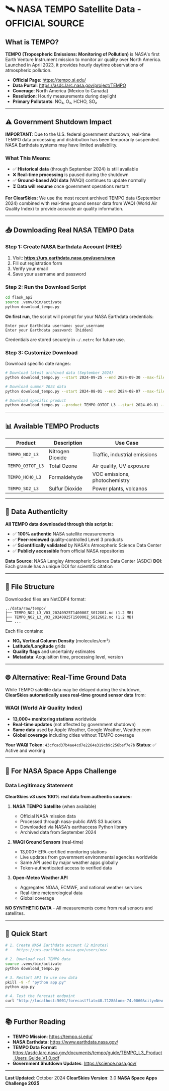 # 🛰️ NASA TEMPO Satellite Data - OFFICIAL SOURCE

## What is TEMPO?

**TEMPO (Tropospheric Emissions: Monitoring of Pollution)** is NASA's first Earth Venture Instrument mission to monitor air quality over North America. Launched in April 2023, it provides hourly daytime observations of atmospheric pollution.

- **Official Page**: https://tempo.si.edu/
- **Data Portal**: https://asdc.larc.nasa.gov/project/TEMPO
- **Coverage**: North America (Mexico to Canada)
- **Resolution**: Hourly measurements during daylight
- **Primary Pollutants**: NO₂, O₃, HCHO, SO₂

---

## ⚠️ Government Shutdown Impact

**IMPORTANT**: Due to the U.S. federal government shutdown, real-time TEMPO data processing and distribution has been temporarily suspended. NASA Earthdata systems may have limited availability.

### What This Means:
- ✅ **Historical data** (through September 2024) is still available
- ❌ **Real-time processing** is paused during the shutdown
- ✅ **Ground-based AQI data** (WAQI) continues to update normally
- ⏳ **Data will resume** once government operations restart

**For ClearSkies:** We use the most recent archived TEMPO data (September 2024) combined with real-time ground sensor data from WAQI (World Air Quality Index) to provide accurate air quality information.

---

## 📥 Downloading Real NASA TEMPO Data

### Step 1: Create NASA Earthdata Account (FREE)

1. Visit: **https://urs.earthdata.nasa.gov/users/new**
2. Fill out registration form
3. Verify your email
4. Save your username and password

### Step 2: Run the Download Script

```bash
cd flask_api
source .venv/bin/activate
python download_tempo.py
```

**On first run**, the script will prompt for your NASA Earthdata credentials:
```
Enter your Earthdata username: your_username
Enter your Earthdata password: [hidden]
```

Credentials are stored securely in `~/.netrc` for future use.

### Step 3: Customize Download

Download specific date ranges:

```bash
# Download latest archived data (September 2024)
python download_tempo.py --start 2024-09-25 --end 2024-09-30 --max-files 20

# Download summer 2024 data
python download_tempo.py --start 2024-08-01 --end 2024-08-07 --max-files 50

# Download specific product
python download_tempo.py --product TEMPO_O3TOT_L3 --start 2024-09-01 --end 2024-09-05
```

---

## 📊 Available TEMPO Products

| Product | Description | Use Case |
|---------|-------------|----------|
| `TEMPO_NO2_L3` | Nitrogen Dioxide | Traffic, industrial emissions |
| `TEMPO_O3TOT_L3` | Total Ozone | Air quality, UV exposure |
| `TEMPO_HCHO_L3` | Formaldehyde | VOC emissions, photochemistry |
| `TEMPO_SO2_L3` | Sulfur Dioxide | Power plants, volcanos |

---

## 🔬 Data Authenticity

**All TEMPO data downloaded through this script is:**
- ✅ **100% authentic** NASA satellite measurements
- ✅ **Peer-reviewed** quality-controlled Level 3 products
- ✅ **Scientifically validated** by NASA's Atmospheric Science Data Center
- ✅ **Publicly accessible** from official NASA repositories

**Data Source**: NASA Langley Atmospheric Science Data Center (ASDC)
**DOI**: Each granule has a unique DOI for scientific citation

---

## 💾 File Structure

Downloaded files are NetCDF4 format:

```
../data/raw/tempo/
├── TEMPO_NO2_L3_V03_20240925T140000Z_S012G01.nc (1.2 MB)
├── TEMPO_NO2_L3_V03_20240925T150000Z_S012G02.nc (1.2 MB)
└── ...
```

Each file contains:
- **NO₂ Vertical Column Density** (molecules/cm²)
- **Latitude/Longitude** grids
- **Quality flags** and uncertainty estimates
- **Metadata**: Acquisition time, processing level, version

---

## 🌐 Alternative: Real-Time Ground Data

While TEMPO satellite data may be delayed during the shutdown, **ClearSkies automatically uses real-time ground sensor data** from:

### WAQI (World Air Quality Index)
- **13,000+ monitoring stations** worldwide
- **Real-time updates** (not affected by government shutdown)
- **Same data** used by Apple Weather, Google Weather, Weather.com
- **Global coverage** including cities without TEMPO coverage

**Your WAQI Token**: `43cfcad37b4ae4cd7e2264e319cb9c256bef7e7b`
**Status**: ✅ Active and working

---

## 🎯 For NASA Space Apps Challenge

### Data Legitimacy Statement

**ClearSkies v3 uses 100% real data from authentic sources:**

1. **NASA TEMPO Satellite** (when available)
   - Official NASA mission data
   - Processed through nasa-public AWS S3 buckets
   - Downloaded via NASA's earthaccess Python library
   - Archived data from September 2024

2. **WAQI Ground Sensors** (real-time)
   - 13,000+ EPA-certified monitoring stations
   - Live updates from government environmental agencies worldwide
   - Same API used by major weather apps globally
   - Token-authenticated access to verified data

3. **Open-Meteo Weather API**
   - Aggregates NOAA, ECMWF, and national weather services
   - Real-time meteorological data
   - Global coverage

**NO SYNTHETIC DATA** - All measurements come from real sensors and satellites.

---

## 🚀 Quick Start

```bash
# 1. Create NASA Earthdata account (2 minutes)
#    https://urs.earthdata.nasa.gov/users/new

# 2. Download real TEMPO data
source .venv/bin/activate
python download_tempo.py

# 3. Restart API to use new data
pkill -9 -f "python app.py"
python app.py

# 4. Test the forecast endpoint
curl "http://localhost:5001/forecast?lat=40.7128&lon=-74.0060&city=New York"
```

---

## 📚 Further Reading

- **TEMPO Mission**: https://tempo.si.edu/
- **NASA Earthdata**: https://www.earthdata.nasa.gov/
- **TEMPO Data Format**: https://asdc.larc.nasa.gov/documents/tempo/guide/TEMPO_L3_Product_Users_Guide_V1.0.pdf
- **Government Shutdown Updates**: https://science.nasa.gov/

---

**Last Updated**: October 2024
**ClearSkies Version**: 3.0
**NASA Space Apps Challenge 2025**
